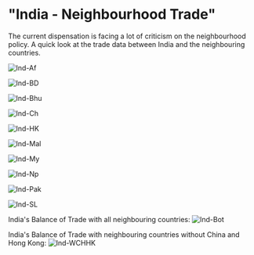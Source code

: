 "India - Neighbourhood Trade"
========================================================


The current dispensation is facing a lot of criticism on the neighbourhood policy. A quick look at the trade data between India and the neighbouring countries.

![Ind-Af](https://github.com/gulgit/gulgit.github.io/blob/master/images/Ind_Af_Trade_Aug2015.png)

![Ind-BD](https://github.com/gulgit/gulgit.github.io/blob/master/images/Ind_BD_Trade_Aug2015.png)

![Ind-Bhu](https://github.com/gulgit/gulgit.github.io/blob/master/images/Ind_Bhutan_Trade_Aug2015.png)

![Ind-Ch](https://github.com/gulgit/gulgit.github.io/blob/master/images/Ind_China_Trade_Aug2015.png)

![Ind-HK](https://github.com/gulgit/gulgit.github.io/blob/master/images/Ind_HK_Trade_Aug2015.png)

![Ind-Mal](https://github.com/gulgit/gulgit.github.io/blob/master/images/Ind_Maldives_Trade_Aug2015.png)

![Ind-My](https://github.com/gulgit/gulgit.github.io/blob/master/images/Ind_Myanmar_Trade_Aug2015.png)

![Ind-Np](https://github.com/gulgit/gulgit.github.io/blob/master/images/Ind_Nepal_Trade_Aug2015.png)

![Ind-Pak](https://github.com/gulgit/gulgit.github.io/blob/master/images/Ind_Pak_Trade_Aug2015.png)

![Ind-SL](https://github.com/gulgit/gulgit.github.io/blob/master/images/Ind_SL_Trade_Aug2015.png)

India's Balance of Trade with all neighbouring countries:
![Ind-Bot](https://github.com/gulgit/gulgit.github.io/blob/master/images/Ind_BOT_AUg2015.jpeg)

India's Balance of Trade with neighbouring countries without China and Hong Kong:
![Ind-WCHHK](https://github.com/gulgit/gulgit.github.io/blob/master/images/Ind_BOT_EXCHHK_Aug2015.jpeg)

